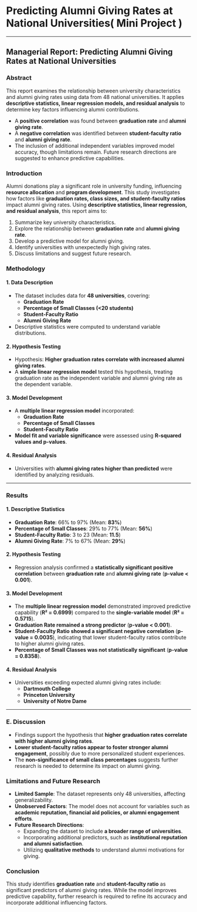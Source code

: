# Predicting Alumni Giving Rates at National Universities( Mini Project )

---

## Managerial Report: Predicting Alumni Giving Rates at National Universities

### Abstract
This report examines the relationship between university characteristics and alumni giving rates using data from 48 national universities. It applies **descriptive statistics, linear regression models, and residual analysis** to determine key factors influencing alumni contributions.
- A **positive correlation** was found between **graduation rate** and **alumni giving rate**.
- A **negative correlation** was identified between **student-faculty ratio** and **alumni giving rate**.
- The inclusion of additional independent variables improved model accuracy, though limitations remain. Future research directions are suggested to enhance predictive capabilities.

### Introduction
Alumni donations play a significant role in university funding, influencing **resource allocation** and **program development**. This study investigates how factors like **graduation rates, class sizes, and student-faculty ratios** impact alumni giving rates.
Using **descriptive statistics, linear regression, and residual analysis**, this report aims to:
1. Summarize key university characteristics.
2. Explore the relationship between **graduation rate** and **alumni giving rate**.
3. Develop a predictive model for alumni giving.
4. Identify universities with unexpectedly high giving rates.
5. Discuss limitations and suggest future research.

### Methodology
#### 1. Data Description
- The dataset includes data for **48 universities**, covering:
  - **Graduation Rate**
  - **Percentage of Small Classes (<20 students)**
  - **Student-Faculty Ratio**
  - **Alumni Giving Rate**
- Descriptive statistics were computed to understand variable distributions.

#### 2. Hypothesis Testing
- Hypothesis: **Higher graduation rates correlate with increased alumni giving rates**.
- A **simple linear regression model** tested this hypothesis, treating graduation rate as the independent variable and alumni giving rate as the dependent variable.

#### 3. Model Development
- A **multiple linear regression model** incorporated:
  - **Graduation Rate**
  - **Percentage of Small Classes**
  - **Student-Faculty Ratio**
- **Model fit and variable significance** were assessed using **R-squared values and p-values**.

#### 4. Residual Analysis
- Universities with **alumni giving rates higher than predicted** were identified by analyzing residuals.

---

### Results
#### 1. Descriptive Statistics
- **Graduation Rate**: 66% to 97% (Mean: **83%**)
- **Percentage of Small Classes**: 29% to 77% (Mean: **56%**)
- **Student-Faculty Ratio**: 3 to 23 (Mean: **11.5**)
- **Alumni Giving Rate**: 7% to 67% (Mean: **29%**)

#### 2. Hypothesis Testing
- Regression analysis confirmed a **statistically significant positive correlation** between **graduation rate** and **alumni giving rate** (**p-value < 0.001**).

#### 3. Model Development
- The **multiple linear regression model** demonstrated improved predictive capability (**R² = 0.6999**) compared to the **single-variable model** (**R² = 0.5715**).
- **Graduation Rate remained a strong predictor** (**p-value < 0.001**).
- **Student-Faculty Ratio showed a significant negative correlation** (**p-value = 0.0035**), indicating that lower student-faculty ratios contribute to higher alumni giving rates.
- **Percentage of Small Classes was not statistically significant** (**p-value = 0.8358**).

#### 4. Residual Analysis
- Universities exceeding expected alumni giving rates include:
  - **Dartmouth College**
  - **Princeton University**
  - **University of Notre Dame**

---

### E. Discussion
- Findings support the hypothesis that **higher graduation rates correlate with higher alumni giving rates**.
- **Lower student-faculty ratios appear to foster stronger alumni engagement**, possibly due to more personalized student experiences.
- The **non-significance of small class percentages** suggests further research is needed to determine its impact on alumni giving.

### Limitations and Future Research
- **Limited Sample**: The dataset represents only 48 universities, affecting generalizability.
- **Unobserved Factors**: The model does not account for variables such as **academic reputation, financial aid policies, or alumni engagement efforts**.
- **Future Research Directions**:
  - Expanding the dataset to include **a broader range of universities**.
  - Incorporating additional predictors, such as **institutional reputation and alumni satisfaction**.
  - Utilizing **qualitative methods** to understand alumni motivations for giving.

### Conclusion
This study identifies **graduation rate** and **student-faculty ratio** as significant predictors of alumni giving rates. While the model improves predictive capability, further research is required to refine its accuracy and incorporate additional influencing factors.
```

